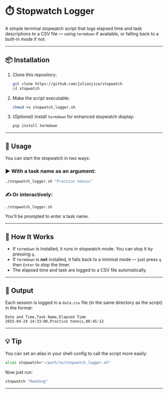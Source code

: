 # ⏱️ Stopwatch Logger

A simple terminal stopwatch script that logs elapsed time and task descriptions to a CSV file — using `termdown` if available, or falling back to a built-in mode if not.

---

## 📦 Installation

1. Clone this repository:

   ```bash
   git clone https://github.com/julianjica/stopwatch
   cd stopwatch
   ```

2. Make the script executable:

   ```bash
   chmod +x stopwatch_logger.sh
   ```

3. *(Optional)* Install `termdown` for enhanced stopwatch display:

   ```bash
   pip install termdown
   ```

---

## 🚀 Usage

You can start the stopwatch in two ways:

### ▶️ With a task name as an argument:
```bash
./stopwatch_logger.sh "Practice tennis"
```

### ✍️ Or interactively:
```bash
./stopwatch_logger.sh
```
You'll be prompted to enter a task name.

---

## 🔁 How It Works

- If `termdown` is installed, it runs in stopwatch mode. You can stop it by pressing `q`.
- If `termdown` is **not** installed, it falls back to a minimal mode — just press `q` then `Enter` to stop the timer.
- The elapsed time and task are logged to a CSV file automatically.

---

## 📝 Output

Each session is logged in a `data.csv` file (in the same directory as the script) in the format:

```csv
Date and Time,Task Name,Elapsed Time
2025-04-24 14:33:00,Practice tennis,00:45:12
```

---

## 💡 Tip

You can set an alias in your shell config to call the script more easily:

```bash
alias stopwatch="~/path/to/stopwatch_logger.sh"
```

Now just run:
```bash
stopwatch "Reading"
```

---
